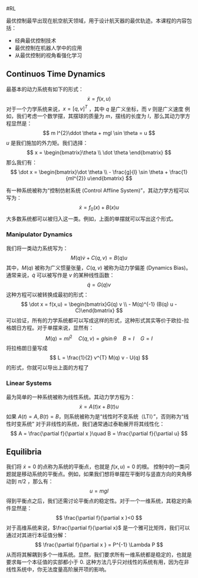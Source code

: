 #RL 

最优控制最早出现在航空航天领域，用于设计航天器的最优轨迹。本课程的内容包括：
- 经典最优控制技术
- 最优控制在机器人学中的应用
- 从最优控制的视角看强化学习

## Continuos Time Dynamics 
最基本的动力系统有如下的形式：
$$
\dot x  = f(x,u)
$$
对于一个力学系统来说，$x = [q, v]^T$ ，其中 $q$ 是广义坐标，而 $v$ 则是广义速度
例如，我们考虑一个数学摆，其摆球的质量为 $m$，摆线的长度为 $l$，那么其动力学方程显然是：
$$
m l^{2}\ddot \theta + mgl \sin \theta = u 
$$
$u$ 是我们施加的外力矩。我们选择：
$$
x = \begin{bmatrix}\theta \\ \dot \theta \end{bmatrix}
$$
那么我们有：
$$
\dot x  = \begin{bmatrix}\dot \theta  \\ - \frac{g}{l} \sin \theta  + \frac{1}{ml^{2}} u\end{bmatrix}
$$


有一种系统被称为“控制仿射系统 (Control Affline System)”，其动力学方程可以写为：
$$
\dot x  = f_{0}(x) + B(x) u
$$
大多数系统都可以被归入这一类。例如，上面的单摆就可以写出这个形式。

### Manipulator Dynamics 
我们将一类动力系统写为：
$$
M(q) \dot v + C(q,v) = B(q) u
$$
其中，$M(q)$ 被称为广义惯量张量，$C(q,v)$ 被称为动力学偏差 (Dynamics Bias)。通常来说，$\dot q$ 可以被写作是 $v$ 的某种线性函数：
$$
\dot q = G(q) v
$$
这种方程可以被转换成最初的形式：
$$
\dot x = f(x,u) = \begin{bmatrix}G(q) v \\ - M(q)^{-1} (B(q) u - C)\end{bmatrix}
$$
可以验证，所有的力学系统都可以写成这样的形式，这种形式其实等价于欧拉-拉格朗日方程。对于单摆来说，显然有：
$$
M(q) = ml^{2} \quad C(q,v) = gl \sin \theta  \quad B = I \quad G = I 
$$
将拉格朗日量写成
$$
L = \frac{1}{2}  v^{T} M(q) v - U(q)
$$
的形式，你就可以导出上面的方程了

### Linear Systems
最为简单的一种系统被称为线性系统。其动力学方程为：
$$
\dot x  = A(t)x + B(t) u
$$
如果 $A (t) = A, B (t) = B$，则系统被称为是“线性时不变系统（LTI）”，否则称为“线性时变系统”
对于非线性的系统，我们通常通过泰勒展开将其线性化：
$$
A = \frac{\partial f}{\partial x }\quad B = \frac{\partial f}{\partial u}
$$

## Equilibria 
我们将 $\dot x= 0$ 的点称为系统的平衡点，也就是 $f (x, u) =0$ 的根。
控制中的一类问题就是移动系统的平衡点。例如，如果我们想将单摆在平衡时与竖直方向的夹角移动到 $\pi/2$ ，那么有：
$$
u = mgl 
$$
得到平衡点之后，我们还需讨论平衡点的稳定性。对于一个一维系统，其稳定的条件显然是：
$$
\frac{\partial f}{\partial x }<0
$$
对于高维系统来说，$\frac{\partial f}{\partial x}$ 是一个雅可比矩阵，我们可以通过对其进行本征值分解：
$$
\frac{\partial f}{\partial x } = P^{-1} \Lambda P
$$
从而将其解耦到多个一维系统。显然，我们要求所有一维系统都是稳定的，也就是要求每一个本征值的实部都小于 0. 这种方法几乎只对线性的系统有用，因为在非线性系统中，你无法度量高阶展开项的影响。

